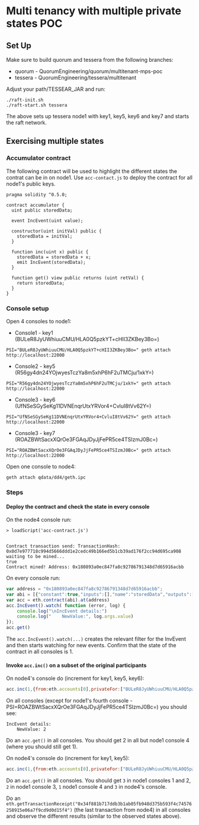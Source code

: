 # Multi tenancy with multiple private states POC
## Set Up
Make sure to build quorum and tessera from the following branches:
* quorum - QuorumEngineering/quorum/multitenant-mps-poc
* tessera - QuorumEngineering/tessera/multitenant

Adjust your path/TESSEAR_JAR and run:
```shell script
./raft-init.sh
./raft-start.sh tessera
```

The above sets up tessera node1 with key1, key5, key6 and key7 and starts the raft network.

## Exercising multiple states
### Accumulator contract
The following contract will be used to highlight the different states the contrat can be in on node1. 
Use `acc-contact.js` to deploy the contract for all node1's public keys. 
```solidity
pragma solidity ^0.5.0;

contract accumulator {
  uint public storedData;

  event IncEvent(uint value);

  constructor(uint initVal) public {
    storedData = initVal;
  }

  function inc(uint x) public {
    storedData = storedData + x;
    emit IncEvent(storedData);
  }

  function get() view public returns (uint retVal) {
    return storedData;
  }
}
```

### Console setup

Open 4 consoles to node1:

* Console1 - key1 (BULeR8JyUWhiuuCMU/HLA0Q5pzkYT+cHII3ZKBey3Bo=) 
```shell script
PSI="BULeR8JyUWhiuuCMU/HLA0Q5pzkYT+cHII3ZKBey3Bo=" geth attach http://localhost:22000
```
* Console2 - key5 (R56gy4dn24YOjwyesTczYa8m5xhP6hF2uTMCju/1xkY=) 
```shell script
PSI="R56gy4dn24YOjwyesTczYa8m5xhP6hF2uTMCju/1xkY=" geth attach http://localhost:22000
```
* Console3 - key6 (UfNSeSGySeKg11DVNEnqrUtxYRVor4+CvluI8tVv62Y=) 
```shell script
PSI="UfNSeSGySeKg11DVNEnqrUtxYRVor4+CvluI8tVv62Y=" geth attach http://localhost:22000
```
* Console3 - key7 (ROAZBWtSacxXQrOe3FGAqJDyJjFePR5ce4TSIzmJ0Bc=) 
```shell script
PSI="ROAZBWtSacxXQrOe3FGAqJDyJjFePR5ce4TSIzmJ0Bc=" geth attach http://localhost:22000
```

Open one console to node4:

```shell script
geth attach qdata/dd4/geth.ipc 
```

### Steps
#### Deploy the contract and check the state in every console
On the node4 console run:
```shell script
> loadScript('acc-contract.js')


Contract transaction send: TransactionHash: 0x0d7e977718c994d5666ddd1e2cedc49b166ed5b1cb39ad176f2cc94d695ca908 waiting to be mined...
true
Contract mined! Address: 0x180893a0ec847fa8c92786791348d7d65916acbb
```

On every console run:
```javascript
var address = "0x180893a0ec847fa8c92786791348d7d65916acbb";
var abi = [{"constant":true,"inputs":[],"name":"storedData","outputs":[{"name":"","type":"uint256"}],"payable":false,"stateMutability":"view","type":"function"},{"constant":true,"inputs":[],"name":"get","outputs":[{"name":"retVal","type":"uint256"}],"payable":false,"stateMutability":"view","type":"function"},{"constant":false,"inputs":[{"name":"x","type":"uint256"}],"name":"inc","outputs":[],"payable":false,"stateMutability":"nonpayable","type":"function"},{"inputs":[{"name":"initVal","type":"uint256"}],"payable":false,"stateMutability":"nonpayable","type":"constructor"},{"anonymous":false,"inputs":[{"indexed":false,"name":"value","type":"uint256"}],"name":"IncEvent","type":"event"}];
var acc = eth.contract(abi).at(address)
acc.IncEvent().watch( function (error, log) {
    console.log("\nIncEvent details:")
    console.log("    NewValue:", log.args.value)
});
acc.get()
```
The `acc.IncEvent().watch(...)` creates the relevant filter for the InvEvent and then starts watching for new events. Confirm that the state of the contract in all consoles is 1.

#### Invoke `acc.inc()` on a subset of the original participants
On node4's console do (increment for key1, key5, key6):
```javascript
acc.inc(1,{from:eth.accounts[0],privateFor:["BULeR8JyUWhiuuCMU/HLA0Q5pzkYT+cHII3ZKBey3Bo=", "R56gy4dn24YOjwyesTczYa8m5xhP6hF2uTMCju/1xkY=", "UfNSeSGySeKg11DVNEnqrUtxYRVor4+CvluI8tVv62Y="]});
``` 
On all consoles (except for node1's fourth console - PSI=ROAZBWtSacxXQrOe3FGAqJDyJjFePR5ce4TSIzmJ0Bc=) you should see:

```
IncEvent details:
    NewValue: 2
```

Do an `acc.get()` in all consoles. You should get 2 in all but node1 console 4 (where you should still get 1).

On node4's console do (increment for key1, key5):
```javascript
acc.inc(1,{from:eth.accounts[0],privateFor:["BULeR8JyUWhiuuCMU/HLA0Q5pzkYT+cHII3ZKBey3Bo=", "R56gy4dn24YOjwyesTczYa8m5xhP6hF2uTMCju/1xkY="]});
``` 

Do an `acc.get()` in all consoles. You should get `3` in node1 consoles 1 and 2, `2` in node1 console 3, `1` node1 console 4 and `3` in node4's console.

Do an `eth.getTransactionReceipt("0x34f881b717ddb3b1ab05fb948d375b593f4c74576258915e06a7f9cd9d0d15f4")` (the last transaction from node4) in all consoles and observe the different results (similar to the observed states above).